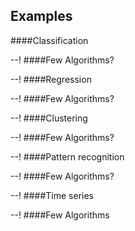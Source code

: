 ## Examples

####Classification


--!
####Few Algorithms?


--!
####Regression


--!
####Few Algorithms?

--!
####Clustering


--!
####Few Algorithms?

--!
####Pattern recognition


--!
####Few Algorithms?

--!
####Time series


--!
####Few Algorithms
